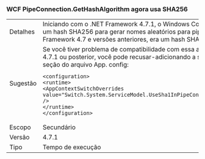 ### <a name="wcf-pipeconnectiongethashalgorithm-now-uses-sha256"></a>WCF PipeConnection.GetHashAlgorithm agora usa SHA256

|   |   |
|---|---|
|Detalhes|Iniciando com o .NET Framework 4.7.1, o Windows Communication Foundation usa um hash SHA256 para gerar nomes aleatórios para pipes nomeados. No .NET Framework 4.7 e versões anteriores, era um hash SHA1.|
|Sugestão|Se você tiver problema de compatibilidade com essa alteração no .NET Framework 4.7.1 ou posterior, você pode recusar-adicionando a seguinte linha ao <code>&lt;runtime&gt;</code> seção do arquivo App. config:<pre><code class="language-xml">&lt;configuration&gt;&#13;&#10;&lt;runtime&gt;&#13;&#10;&lt;AppContextSwitchOverrides value=&quot;Switch.System.ServiceModel.UseSha1InPipeConnectionGetHashAlgorithm=true&quot; /&gt;&#13;&#10;&lt;/runtime&gt;&#13;&#10;&lt;/configuration&gt;&#13;&#10;</code></pre>|
|Escopo|Secundário|
|Versão|4.7.1|
|Tipo|Tempo de execução|

